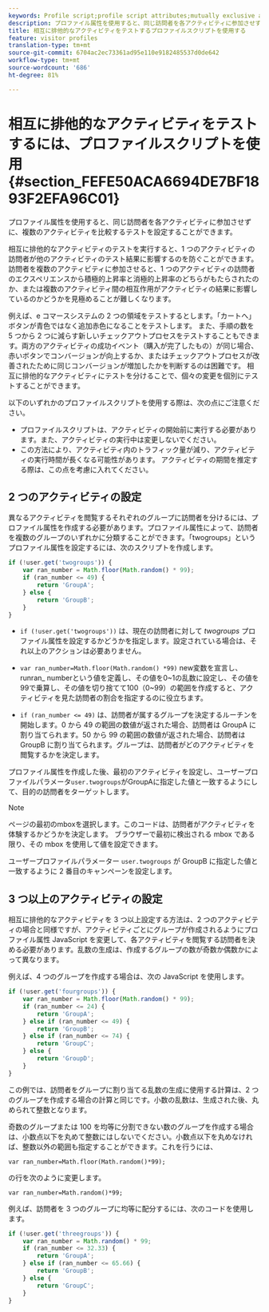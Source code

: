 ```yaml
---
keywords: Profile script;profile script attributes;mutually exclusive activities
description: プロファイル属性を使用すると、同じ訪問者を各アクティビティに参加させずに、複数のアクティビティを比較するテストを設定することができます。
title: 相互に排他的なアクティビティをテストするプロファイルスクリプトを使用する
feature: visitor profiles
translation-type: tm+mt
source-git-commit: 6704ac2ec73361ad95e110e9182485537d0de642
workflow-type: tm+mt
source-wordcount: '686'
ht-degree: 81%

---
```



# 相互に排他的なアクティビティをテストするには、プロファイルスクリプトを使用{#section_FEFE50ACA6694DE7BF1893F2EFA96C01}

プロファイル属性を使用すると、同じ訪問者を各アクティビティに参加させずに、複数のアクティビティを比較するテストを設定することができます。

相互に排他的なアクティビティのテストを実行すると、1 つのアクティビティの訪問者が他のアクティビティのテスト結果に影響するのを防ぐことができます。訪問者を複数のアクティビティに参加させると、1 つのアクティビティの訪問者のエクスペリエンスから積極的上昇率と消極的上昇率のどちらがもたらされたのか、または複数のアクティビティ間の相互作用がアクティビティの結果に影響しているのかどうかを見極めることが難しくなります。

例えば、e コマースシステムの 2 つの領域をテストするとします。「カートへ」ボタンが青色ではなく追加赤色になることをテストします。 また、手順の数を 5 つから 2 つに減らす新しいチェックアウトプロセスをテストすることもできます。両方のアクティビティの成功イベント（購入が完了したもの）が同じ場合、赤いボタンでコンバージョンが向上するか、またはチェックアウトプロセスが改善されたために同じコンバージョンが増加したかを判断するのは困難です。 相互に排他的なアクティビティにテストを分けることで、個々の変更を個別にテストすることができます。

以下のいずれかのプロファイルスクリプトを使用する際は、次の点にご注意ください。

* プロファイルスクリプトは、アクティビティの開始前に実行する必要があります。また、アクティビティの実行中は変更しないでください。
* この方法により、アクティビティ内のトラフィック量が減り、アクティビティの実行時間が長くなる可能性があります。 アクティビティの期間を推定する際は、この点を考慮に入れてください。

## 2 つのアクティビティの設定

異なるアクティビティを閲覧するそれぞれのグループに訪問者を分けるには、プロファイル属性を作成する必要があります。プロファイル属性によって、訪問者を複数のグループのいずれかに分類することができます。「twogroups」というプロファイル属性を設定するには、次のスクリプトを作成します。

```javascript
if (!user.get('twogroups')) { 
    var ran_number = Math.floor(Math.random() * 99); 
    if (ran_number <= 49) { 
        return 'GroupA'; 
    } else { 
        return 'GroupB'; 
    } 
}
```

* `if (!user.get('twogroups'))` は、現在の訪問者に対して *twogroups* プロファイル属性を設定するかどうかを指定します。設定されている場合は、それ以上のアクションは必要ありません。

* `var ran_number=Math.floor(Math.random() *99)` new変数を宣言し、runran_ numberという値を定義し、その値を0~1の乱数に設定し、その値を99で乗算し、その値を切り捨てて100（0~99）の範囲を作成すると、アクティビティを見た訪問者の割合を指定するのに役立ちます。

* `if (ran_number <= 49)` は、訪問者が属するグループを決定するルーチンを開始します。0 から 49 の範囲の数値が返された場合、訪問者は GroupA に割り当てられます。50 から 99 の範囲の数値が返された場合、訪問者は GroupB に割り当てられます。グループは、訪問者がどのアクティビティを閲覧するかを決定します。

プロファイル属性を作成した後、最初のアクティビティを設定し、ユーザープロファイルパラメータ`user.twogroups`がGroupAに指定した値と一致するようにして、目的の訪問者をターゲットします。

>[!NOTE]
>
>ページの最初のmboxを選択します。このコードは、訪問者がアクティビティを体験するかどうかを決定します。 ブラウザーで最初に検出される mbox である限り、その mbox を使用して値を設定できます。

ユーザープロファイルパラメーター `user.twogroups` が GroupB に指定した値と一致するように 2 番目のキャンペーンを設定します。

## 3 つ以上のアクティビティの設定

相互に排他的なアクティビティを 3 つ以上設定する方法は、2 つのアクティビティの場合と同様ですが、アクティビティごとにグループが作成されるようにプロファイル属性 JavaScript を変更して、各アクティビティを閲覧する訪問者を決める必要があります。乱数の生成は、作成するグループの数が奇数か偶数かによって異なります。

例えば、4 つのグループを作成する場合は、次の JavaScript を使用します。

```javascript
if (!user.get('fourgroups')) { 
    var ran_number = Math.floor​(Math.random() * 99); 
    if (ran_number <= 24) { 
        return 'GroupA'; 
    } else if (ran_number <= 49) { 
        return 'GroupB'; 
    } else if (ran_number <= 74) { 
        return 'GroupC'; 
    } else { 
        return 'GroupD'; 
    } 
}
```

この例では、訪問者をグループに割り当てる乱数の生成に使用する計算は、2 つのグループを作成する場合の計算と同じです。小数の乱数は、生成された後、丸められて整数となります。

奇数のグループまたは 100 を均等に分割できない数のグループを作成する場合は、小数点以下を丸めて整数にはしないでください。小数点以下を丸めなければ、整数以外の範囲も指定することができます。これを行うには、

`var ran_number=Math.floor(Math.random()*99);`

の行を次のように変更します。

`var ran_number=Math.random()*99;`

例えば、訪問者を 3 つのグループに均等に配分するには、次のコードを使用します。

```javascript
if (!user.get('threegroups')) { 
    var ran_number = Math.random() * 99; 
    if (ran_number <= 32.33) { 
        return 'GroupA'; 
    } else if (ran_number <= 65.66) { 
        return 'GroupB'; 
    } else { 
        return 'GroupC'; 
    } 
}
```
